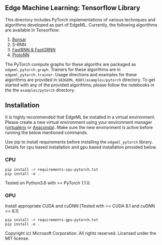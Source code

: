 ## Edge Machine Learning: Tensorflow Library 

This directory includes PyTorch implementations of various techniques and
algorithms developed as part of EdgeML. Currently, the following algorithms are
available in Tensorflow:

1. [Bonsai](../docs/publications/Bonsai.pdf)
2. S-RNN
3. [FastRNN & FastGRNN](../docs/publications/FastGRNN.pdf)
4. [ProtoNN](../docs/publications/ProtoNN.pdf)

The PyTorch compute graphs for these algoriths are packaged as `edgeml_pytorch.graph`.
Trainers for these algorithms are in `edgeml_pytorch.trainer`. 
Usage directions and examples for these algorithms are provided in 
`$EDGEML_ROOT/examples/pytorch` directory. To get started with any 
of the provided algorithms, please follow the notebooks in the the 
`examples/pytorch` directory.

## Installation


It is highly recommended that EdgeML be installed in a virtual environment. 
Please create a new virtual environment using your environment manager ([virtualenv](https://virtualenv.pypa.io/en/stable/userguide/#usage) or [Anaconda](https://docs.conda.io/projects/conda/en/latest/user-guide/tasks/manage-environments.html#creating-an-environment-with-commands)).
Make sure the new environment is active before running the below mentioned commands.

Use pip to install requirements before installing the `edgeml_pytorch` library.
Details for cpu based installation and gpu based installation provided below.

### CPU

``` 
pip install -r requirements-cpu-pytorch.txt
pip install -e .
```

Tested on Python3.6 with >= PyTorch 1.1.0.

### GPU

Install appropriate CUDA and cuDNN [Tested with >= CUDA 8.1 and cuDNN >= 6.1]

```
pip install -r requirements-gpu-pytorch.txt
pip install -e .
```

Copyright (c) Microsoft Corporation. All rights reserved.
Licensed under the MIT license.
